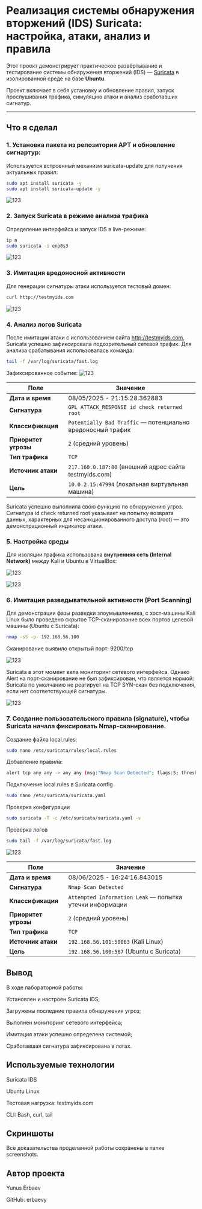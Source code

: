 # Реализация системы обнаружения вторжений (IDS) Suricata: настройка, атаки, анализ и правила

Этот проект демонстрирует практическое развёртывание и тестирование системы обнаружения вторжений (IDS) — [Suricata](https://suricata.io) в изолированной среде на базе **Ubuntu**.

Проект включает в себя установку и обновление правил, запуск прослушивания трафика, симуляцию атаки и анализ сработавших сигнатур.


---


## Что я сделал

### 1. Установка пакета из репозитория APT и обновление сигнартур:

Используется встроенный механизм suricata-update для получения актуальных правил:
```bash
sudo apt install suricata -y
sudo apt install suricata-update -y
```

![123](https://github.com/erbaevy/YunusSecurityLab/blob/main/suricata/screenshots/1-install-update.png)

### 2. Запуск Suricata в режиме анализа трафика
Определение интерфейса и запуск IDS в live-режиме:

```bash
ip a
sudo suricata -i enp0s3
```

![123](https://github.com/erbaevy/YunusSecurityLab/blob/main/suricata/screenshots/2-start-listen.png)

### 3. Имитация вредоносной активности
Для генерации сигнатуры атаки используется тестовый домен:

```bash
curl http://testmyids.com
```
![123](https://github.com/erbaevy/YunusSecurityLab/blob/main/suricata/screenshots/3-attack.png)


### 4. Анализ логов Suricata
После имитации атаки с использованием сайта http://testmyids.com, Suricata успешно зафиксировала подозрительный сетевой трафик. Для анализа срабатывания использовалась команда:

```bash
tail -f /var/log/suricata/fast.log
```
Зафиксированное событие:
![123](https://github.com/erbaevy/YunusSecurityLab/blob/main/suricata/screenshots/4-check-logs.png)

| Поле                 | Значение                                                    |
| -------------------- | ----------------------------------------------------------- |
| **Дата и время**     | 08/05/2025 - 21:15:28.362883                                |
| **Сигнатура**        | `GPL ATTACK_RESPONSE id check returned root`                |
| **Классификация**    | `Potentially Bad Traffic` — потенциально вредоносный трафик |
| **Приоритет угрозы** | `2` (средний уровень)                                       |
| **Тип трафика**      | `TCP`                                                       |
| **Источник атаки**   | `217.160.0.187:80` (внешний адрес сайта testmyids.com)      |
| **Цель**             | `10.0.2.15:47994` (локальная виртуальная машина)            |

Suricata успешно выполнила свою функцию по обнаружению угроз. Сигнатура id check returned root указывает на попытку возврата данных, характерных для несанкционированного доступа (root) — это демонстрационный индикатор атаки.

### 5. Настройка среды

Для изоляции трафика использована **внутренняя сеть (Internal Network)** между Kali и Ubuntu в VirtualBox:

![123](https://github.com/erbaevy/YunusSecurityLab/blob/main/suricata/screenshots/5-kali-network.png)

![123](https://github.com/erbaevy/YunusSecurityLab/blob/main/suricata/screenshots/5-ubuntu-network.png)

### 6. Имитация разведывательной активности (Port Scanning)

Для демонстрации фазы разведки злоумышленника, с хост-машины Kali Linux было проведено скрытое TCP-сканирование всех портов целевой машины (Ubuntu с Suricata):

```bash
nmap -sS -p- 192.168.56.100
```

Сканирование выявило открытый порт: 9200/tcp

![123](https://github.com/erbaevy/YunusSecurityLab/blob/main/suricata/screenshots/6-nmap.png)

Suricata в этот момент вела мониторинг сетевого интерфейса. Однако Alert на порт-сканирование не был зафиксирован, что является нормой: Suricata по умолчанию не реагирует на TCP SYN-скан без подключения, если нет соответствующей сигнатуры.

![123](https://github.com/erbaevy/YunusSecurityLab/blob/main/suricata/screenshots/7-ps.png)

### 7. Создание пользовательского правила (signature), чтобы Suricata начала фиксировать Nmap-сканирование.

Создание файла local.rules:
```bash
sudo nano /etc/suricata/rules/local.rules

```
Добавление правила:
```bash
alert tcp any any -> any any (msg:"Nmap Scan Detected"; flags:S; threshold:type both, track by_src, count 10, seconds 10; classtype:attempted-recon; sid:1000001; rev:1;)

```

Подключение local.rules в Suricata config

```bash
sudo nano /etc/suricata/suricata.yaml

```
Проверка конфигурации 
```bash
sudo suricata -T -c /etc/suricata/suricata.yaml -v

```
Проверка логов 
```bash
sudo tail -f /var/log/suricata/fast.log

```

![123](https://github.com/erbaevy/YunusSecurityLab/blob/main/suricata/screenshots/8-practice.png)

| Поле                 | Значение                                                    |
|----------------------|-------------------------------------------------------------|
| **Дата и время**     | 08/06/2025 - 16:24:16.843015                                 |
| **Сигнатура**        | `Nmap Scan Detected`                                        |
| **Классификация**    | `Attempted Information Leak` — попытка утечки информации    |
| **Приоритет угрозы** | `2` (средний уровень)                                       |
| **Тип трафика**      | `TCP`                                                       |
| **Источник атаки**   | `192.168.56.101:59063` (Kali Linux)                         |
| **Цель**             | `192.168.56.100:587` (Ubuntu с Suricata)                   |


## Вывод
В ходе лабораторной работы: 

Установлен и настроен Suricata IDS;

Загружены последние правила обнаружения угроз;

Выполнен мониторинг сетевого интерфейса;

Имитация атаки успешно определена системой;

Сработавшая сигнатура зафиксирована в логах.

## Используемые технологии

Suricata IDS

Ubuntu Linux

Тестовая нагрузка: testmyids.com

CLI: Bash, curl, tail

## Скриншоты
Все доказательства проделанной работы сохранены в папке screenshots.

## Автор проекта
Yunus Erbaev

GitHub: erbaevy
